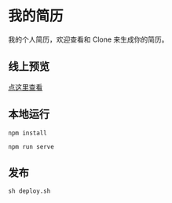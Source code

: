 # 我的简历

我的个人简历，欢迎查看和 Clone 来生成你的简历。

## 线上预览

[点这里查看](https://github.yanhaixiang.com/resume)

## 本地运行

```
npm install

npm run serve
```

## 发布

```
sh deploy.sh
```
